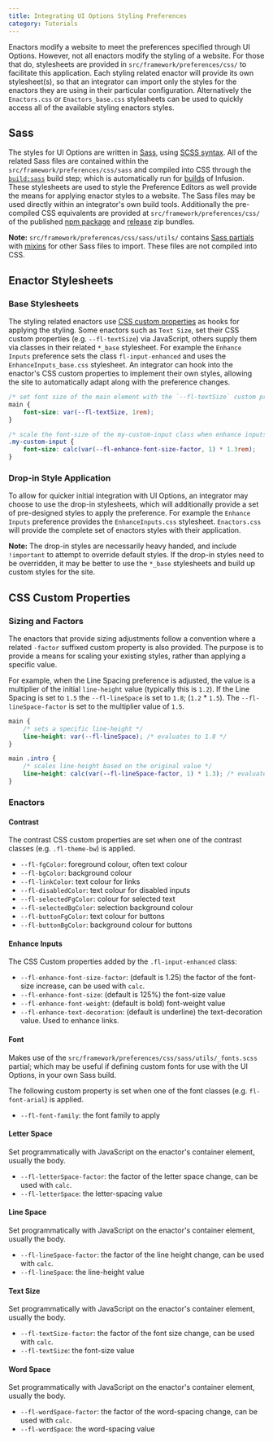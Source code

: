 ```yaml
---
title: Integrating UI Options Styling Preferences
category: Tutorials
---
```


Enactors modify a website to meet the preferences specified through UI Options. However, not all enactors modify
the styling of a website. For those that do, stylesheets are provided in `src/framework/preferences/css/` to facilitate
this application. Each styling related enactor will provide its own stylesheet(s), so that an integrator can import only
the styles for the enactors they are using in their particular configuration. Alternatively the `Enactors.css` or
`Enactors_base.css` stylesheets can be used to quickly access all of the available styling enactors styles.

## Sass

The styles for UI Options are written in [Sass](https://sass-lang.com), using
[SCSS syntax](https://sass-lang.com/documentation/syntax#scss). All of the related Sass files are contained within the
`src/framework/preferences/css/sass` and compiled into CSS through the [`build:sass`](https://github.com/fluid-project/infusion#developing-with-the-preferences-framework)
build step; which is automatically run for [builds](https://github.com/fluid-project/infusion#build-types) of Infusion.
These stylesheets are used to style the Preference Editors as well provide the means for applying enactor styles to a
website. The Sass files may be used directly within an integrator's own build tools. Additionally the pre-compiled CSS
equivalents are provided at `src/framework/preferences/css/` of the published
[npm package](https://www.npmjs.com/package/infusion) and [release](https://github.com/fluid-project/infusion/releases)
zip bundles.

<div class="infusion-docs-note">

<strong>Note:</strong> `src/framework/preferences/css/sass/utils/` contains
<a href="https://sass-lang.com/guide#topic-4">Sass partials</a> with
<a href="https://sass-lang.com/documentation/at-rules/mixin">mixins</a> for other Sass files to import. These files are
not compiled into CSS.

</div>

## Enactor Stylesheets

### Base Stylesheets

The styling related enactors use [CSS custom properties](https://developer.mozilla.org/en-US/docs/Web/CSS/Using_CSS_custom_properties)
as hooks for applying the styling. Some enactors such as `Text Size`, set their CSS custom properties (e.g.
`--fl-textSize`) via JavaScript, others supply them via classes in their related `*_base` stylesheet. For example the
`Enhance Inputs` preference sets the class `fl-input-enhanced` and uses the `EnhanceInputs_base.css` stylesheet. An
integrator can hook into the enactor's CSS custom properties to implement their own styles, allowing the site to
automatically adapt along with the preference changes.

```css
/* set font size of the main element with the `--fl-textSize` custom property if it's set */
main {
    font-size: var(--fl-textSize, 1rem);
}

/* scale the font-size of the my-custom-input class when enhance inputs is enabled */
.my-custom-input {
    font-size: calc(var(--fl-enhance-font-size-factor, 1) * 1.3rem);
}
```

### Drop-in Style Application

To allow for quicker initial integration with UI Options, an integrator may choose to use the drop-in stylesheets, which
will additionally provide a set of pre-designed styles to apply the preference. For example the `Enhance Inputs`
preference provides the `EnhanceInputs.css` stylesheet. `Enactors.css` will provide the complete set of enactors styles
with their application.

<div class="infusion-docs-note">

<strong>Note:</strong> The drop-in styles are necessarily heavy handed, and include <code>!important</code> to attempt
to override default styles. If the drop-in styles need to be overridden, it may be better to use the <code>*_base</code>
stylesheets and build up custom styles for the site.

</div>

## CSS Custom Properties

### Sizing and Factors

The enactors that provide sizing adjustments follow a
convention where a related `-factor` suffixed custom property is also provided. The purpose is to provide a means for
scaling your existing styles, rather than applying a specific value.

For example, when the Line Spacing preference is adjusted, the value is a multiplier of the initial `line-height` value
(typically this is `1.2`). If the Line Spacing is set to `1.5` the `--fl-lineSpace` is set to `1.8`; (`1.2` * `1.5`).
The `--fl-lineSpace-factor` is set to the multiplier value of `1.5`.

```css
main {
    /* sets a specific line-height */
    line-height: var(--fl-lineSpace); /* evaluates to 1.8 */
}

main .intro {
    /* scales line-height based on the original value */
    line-height: calc(var(--fl-lineSpace-factor, 1) * 1.3); /* evaluates to 1.95 */
}
```

### Enactors

#### Contrast

The contrast CSS custom properties are set when one of the contrast classes (e.g. `.fl-theme-bw`) is applied.

* `--fl-fgColor`: foreground colour, often text colour
* `--fl-bgColor`: background colour
* `--fl-linkColor`: text colour for links
* `--fl-disabledColor`: text colour for disabled inputs
* `--fl-selectedFgColor`: colour for selected text
* `--fl-selectedBgColor`: selection background colour
* `--fl-buttonFgColor`: text colour for buttons
* `--fl-buttonBgColor`: background colour for buttons

#### Enhance Inputs

The CSS Custom properties added by the `.fl-input-enhanced` class:

* `--fl-enhance-font-size-factor`: (default is 1.25) the factor of the font-size increase, can be used with `calc`.
* `--fl-enhance-font-size`: (default is 125%) the font-size value
* `--fl-enhance-font-weight`: (default is bold) font-weight value
* `--fl-enhance-text-decoration`: (default is underline) the text-decoration value. Used to enhance links.

#### Font

Makes use of the `src/framework/preferences/css/sass/utils/_fonts.scss` partial; which may be useful if defining custom
fonts for use with the UI Options, in your own Sass build.

The following custom property is set when one of the font classes (e.g. `fl-font-arial`) is applied.

* `--fl-font-family`: the font family to apply

#### Letter Space

Set programmatically with JavaScript on the enactor's container element, usually the body.

* `--fl-letterSpace-factor`: the factor of the letter space change, can be used with `calc`.
* `--fl-letterSpace`: the letter-spacing value

#### Line Space

Set programmatically with JavaScript on the enactor's container element, usually the body.

* `--fl-lineSpace-factor`: the factor of the line height change, can be used with `calc`.
* `--fl-lineSpace`: the line-height value

#### Text Size

Set programmatically with JavaScript on the enactor's container element, usually the body.

* `--fl-textSize-factor`: the factor of the font size change, can be used with `calc`.
* `--fl-textSize`: the font-size value

#### Word Space

Set programmatically with JavaScript on the enactor's container element, usually the body.

* `--fl-wordSpace-factor`: the factor of the word-spacing change, can be used with `calc`.
* `--fl-wordSpace`: the word-spacing value
